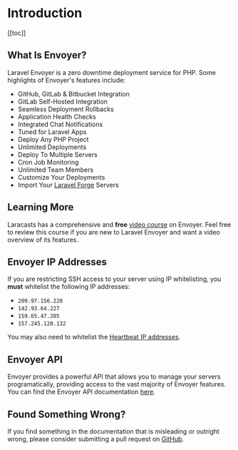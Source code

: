 # Introduction

[[toc]]

## What Is Envoyer?

Laravel Envoyer is a zero downtime deployment service for PHP. Some highlights of Envoyer's features include:

- GitHub, GitLab & Bitbucket Integration
- GitLab Self-Hosted Integration
- Seamless Deployment Rollbacks
- Application Health Checks
- Integrated Chat Notifications
- Tuned for Laravel Apps
- Deploy Any PHP Project
- Unlimited Deployments
- Deploy To Multiple Servers
- Cron Job Monitoring
- Unlimited Team Members
- Customize Your Deployments
- Import Your [Laravel Forge](https://forge.laravel.com) Servers

## Learning More

Laracasts has a comprehensive and **free** [video course](https://laracasts.com/series/envoyer) on Envoyer. Feel free to review this course if you are new to Laravel Envoyer and want a video overview of its features.

## Envoyer IP Addresses

If you are restricting SSH access to your server using IP whitelisting, you **must** whitelist the following IP addresses:

- `209.97.156.220`
- `142.93.64.227`
- `159.65.47.205`
- `157.245.120.132`

You may also need to whitelist the [Heartbeat IP addresses](/1.0/projects/heartbeats.html#heartbeat-ip-addresses).

## Envoyer API

Envoyer provides a powerful API that allows you to manage your servers programatically, providing access to the vast majority of Envoyer features. You can find the Envoyer API documentation [here](https://envoyer.io/api-documentation).

## Found Something Wrong?

If you find something in the documentation that is misleading or outright wrong, please consider submitting a pull request on [GitHub](https://github.com/laravel/envoyer-docs).
